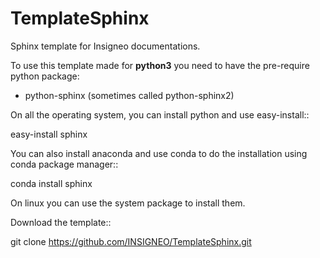 TemplateSphinx
==============

Sphinx template for Insigneo documentations.

To use this template made for **python3** you need to have the pre-require python package:

- python-sphinx (sometimes called python-sphinx2)

On all the operating system, you can install python and use easy-install::

   easy-install sphinx

You can also install anaconda and use conda to do the installation using conda package manager::

   conda install sphinx

On linux you can use the system package to install them.

Download the template::

   git clone https://github.com/INSIGNEO/TemplateSphinx.git

